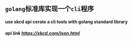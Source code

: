 ## `golang`标准库实现一个`cli`程序
#### use skcd api cerate a cli tools with golang standard library

##### api link https://xkcd.com/json.html